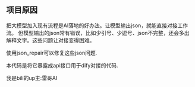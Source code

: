 ## 项目原因

把大模型加入现有流程是AI落地的好办法。让模型输出json，就能直接对接工作流。
但模型输出的json常有错误，比如少引号、少逗号、json不完整，还会多出解释文字。这些问题让对接变得困难。

使用json_repair可以修复这些json问题.

本代码是将它暴露成api接口用于dify对接的代码.

我是bili的up主:雷哥AI
